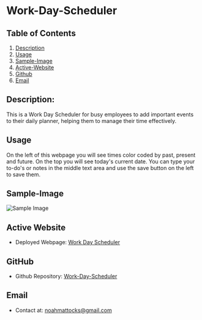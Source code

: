 # Work-Day-Scheduler


## Table of Contents
1. [Description](#Description)
2. [Usage](#Usage)
3. [Sample-Image](#Sample-Image)
4. [Active-Website](#active-website)
5. [Github](#Github)
6. [Email](#Email)  

## Description:
This is a Work Day Scheduler for busy employees to add important events to their daily planner, helping them to manage their time effectively.

## Usage
On the left of this webpage you will see times color coded by past, present and future. On the top you will see today's current date. You can type your to-do's or notes in the middle text area and use the save button on the left to save them.


## Sample-Image

![Sample Image](https://raw.githubusercontent.com/TheHalfrican/Noah-Mattocks-Portfolio/main/images/Sample-Image.png)

## Active Website

- Deployed Webpage: [Work Day Scheduler](https://thehalfrican.github.io/Work-Day-Scheduler/)

## GitHub
- Github Repository: [Work-Day-Scheduler](https://github.com/TheHalfrican/Work-Day-Scheduler)
## Email
- Contact at: [noahmattocks@gmail.com](mailto:noahmattocks@gmail.com)
